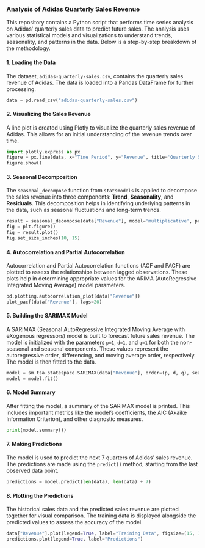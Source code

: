 
### Analysis of Adidas Quarterly Sales Revenue

This repository contains a Python script that performs time series analysis on Adidas' quarterly sales data to predict future sales. The analysis uses various statistical models and visualizations to understand trends, seasonality, and patterns in the data. Below is a step-by-step breakdown of the methodology.

#### 1. **Loading the Data**
The dataset, `adidas-quarterly-sales.csv`, contains the quarterly sales revenue of Adidas. The data is loaded into a Pandas DataFrame for further processing.

```python
data = pd.read_csv("adidas-quarterly-sales.csv")
```

#### 2. **Visualizing the Sales Revenue**
A line plot is created using Plotly to visualize the quarterly sales revenue of Adidas. This allows for an initial understanding of the revenue trends over time.

```python
import plotly.express as px
figure = px.line(data, x="Time Period", y="Revenue", title='Quarterly Sales Revenue of Adidas in Millions')
figure.show()
```

#### 3. **Seasonal Decomposition**
The `seasonal_decompose` function from `statsmodels` is applied to decompose the sales revenue into three components: **Trend**, **Seasonality**, and **Residuals**. This decomposition helps in identifying underlying patterns in the data, such as seasonal fluctuations and long-term trends.

```python
result = seasonal_decompose(data["Revenue"], model='multiplicative', period=4)
fig = plt.figure()
fig = result.plot()
fig.set_size_inches(10, 15)
```

#### 4. **Autocorrelation and Partial Autocorrelation**
Autocorrelation and Partial Autocorrelation functions (ACF and PACF) are plotted to assess the relationships between lagged observations. These plots help in determining appropriate values for the ARIMA (AutoRegressive Integrated Moving Average) model parameters.

```python
pd.plotting.autocorrelation_plot(data["Revenue"])
plot_pacf(data["Revenue"], lags=20)
```

#### 5. **Building the SARIMAX Model**
A SARIMAX (Seasonal AutoRegressive Integrated Moving Average with eXogenous regressors) model is built to forecast future sales revenue. The model is initialized with the parameters `p=1`, `d=1`, and `q=1` for both the non-seasonal and seasonal components. These values represent the autoregressive order, differencing, and moving average order, respectively. The model is then fitted to the data.

```python
model = sm.tsa.statespace.SARIMAX(data["Revenue"], order=(p, d, q), seasonal_order=(p, d, q, 12))
model = model.fit()
```

#### 6. **Model Summary**
After fitting the model, a summary of the SARIMAX model is printed. This includes important metrics like the model’s coefficients, the AIC (Akaike Information Criterion), and other diagnostic measures.

```python
print(model.summary())
```

#### 7. **Making Predictions**
The model is used to predict the next 7 quarters of Adidas' sales revenue. The predictions are made using the `predict()` method, starting from the last observed data point.

```python
predictions = model.predict(len(data), len(data) + 7)
```

#### 8. **Plotting the Predictions**
The historical sales data and the predicted sales revenue are plotted together for visual comparison. The training data is displayed alongside the predicted values to assess the accuracy of the model.

```python
data["Revenue"].plot(legend=True, label="Training Data", figsize=(15, 10))
predictions.plot(legend=True, label="Predictions")
```
